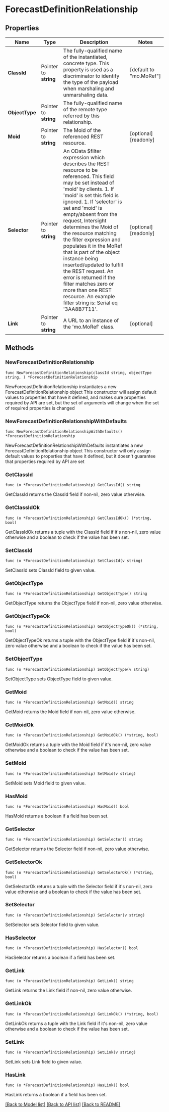 # ForecastDefinitionRelationship

## Properties

Name | Type | Description | Notes
------------ | ------------- | ------------- | -------------
**ClassId** | Pointer to **string** | The fully-qualified name of the instantiated, concrete type. This property is used as a discriminator to identify the type of the payload when marshaling and unmarshaling data. | [default to "mo.MoRef"]
**ObjectType** | Pointer to **string** | The fully-qualified name of the remote type referred by this relationship. | 
**Moid** | Pointer to **string** | The Moid of the referenced REST resource. | [optional] [readonly] 
**Selector** | Pointer to **string** | An OData $filter expression which describes the REST resource to be referenced. This field may be set instead of &#39;moid&#39; by clients. 1. If &#39;moid&#39; is set this field is ignored. 1. If &#39;selector&#39; is set and &#39;moid&#39; is empty/absent from the request, Intersight determines the Moid of the resource matching the filter expression and populates it in the MoRef that is part of the object instance being inserted/updated to fulfill the REST request. An error is returned if the filter matches zero or more than one REST resource. An example filter string is: Serial eq &#39;3AA8B7T11&#39;. | [optional] [readonly] 
**Link** | Pointer to **string** | A URL to an instance of the &#39;mo.MoRef&#39; class. | [optional] 

## Methods

### NewForecastDefinitionRelationship

`func NewForecastDefinitionRelationship(classId string, objectType string, ) *ForecastDefinitionRelationship`

NewForecastDefinitionRelationship instantiates a new ForecastDefinitionRelationship object
This constructor will assign default values to properties that have it defined,
and makes sure properties required by API are set, but the set of arguments
will change when the set of required properties is changed

### NewForecastDefinitionRelationshipWithDefaults

`func NewForecastDefinitionRelationshipWithDefaults() *ForecastDefinitionRelationship`

NewForecastDefinitionRelationshipWithDefaults instantiates a new ForecastDefinitionRelationship object
This constructor will only assign default values to properties that have it defined,
but it doesn't guarantee that properties required by API are set

### GetClassId

`func (o *ForecastDefinitionRelationship) GetClassId() string`

GetClassId returns the ClassId field if non-nil, zero value otherwise.

### GetClassIdOk

`func (o *ForecastDefinitionRelationship) GetClassIdOk() (*string, bool)`

GetClassIdOk returns a tuple with the ClassId field if it's non-nil, zero value otherwise
and a boolean to check if the value has been set.

### SetClassId

`func (o *ForecastDefinitionRelationship) SetClassId(v string)`

SetClassId sets ClassId field to given value.


### GetObjectType

`func (o *ForecastDefinitionRelationship) GetObjectType() string`

GetObjectType returns the ObjectType field if non-nil, zero value otherwise.

### GetObjectTypeOk

`func (o *ForecastDefinitionRelationship) GetObjectTypeOk() (*string, bool)`

GetObjectTypeOk returns a tuple with the ObjectType field if it's non-nil, zero value otherwise
and a boolean to check if the value has been set.

### SetObjectType

`func (o *ForecastDefinitionRelationship) SetObjectType(v string)`

SetObjectType sets ObjectType field to given value.


### GetMoid

`func (o *ForecastDefinitionRelationship) GetMoid() string`

GetMoid returns the Moid field if non-nil, zero value otherwise.

### GetMoidOk

`func (o *ForecastDefinitionRelationship) GetMoidOk() (*string, bool)`

GetMoidOk returns a tuple with the Moid field if it's non-nil, zero value otherwise
and a boolean to check if the value has been set.

### SetMoid

`func (o *ForecastDefinitionRelationship) SetMoid(v string)`

SetMoid sets Moid field to given value.

### HasMoid

`func (o *ForecastDefinitionRelationship) HasMoid() bool`

HasMoid returns a boolean if a field has been set.

### GetSelector

`func (o *ForecastDefinitionRelationship) GetSelector() string`

GetSelector returns the Selector field if non-nil, zero value otherwise.

### GetSelectorOk

`func (o *ForecastDefinitionRelationship) GetSelectorOk() (*string, bool)`

GetSelectorOk returns a tuple with the Selector field if it's non-nil, zero value otherwise
and a boolean to check if the value has been set.

### SetSelector

`func (o *ForecastDefinitionRelationship) SetSelector(v string)`

SetSelector sets Selector field to given value.

### HasSelector

`func (o *ForecastDefinitionRelationship) HasSelector() bool`

HasSelector returns a boolean if a field has been set.

### GetLink

`func (o *ForecastDefinitionRelationship) GetLink() string`

GetLink returns the Link field if non-nil, zero value otherwise.

### GetLinkOk

`func (o *ForecastDefinitionRelationship) GetLinkOk() (*string, bool)`

GetLinkOk returns a tuple with the Link field if it's non-nil, zero value otherwise
and a boolean to check if the value has been set.

### SetLink

`func (o *ForecastDefinitionRelationship) SetLink(v string)`

SetLink sets Link field to given value.

### HasLink

`func (o *ForecastDefinitionRelationship) HasLink() bool`

HasLink returns a boolean if a field has been set.


[[Back to Model list]](../README.md#documentation-for-models) [[Back to API list]](../README.md#documentation-for-api-endpoints) [[Back to README]](../README.md)


